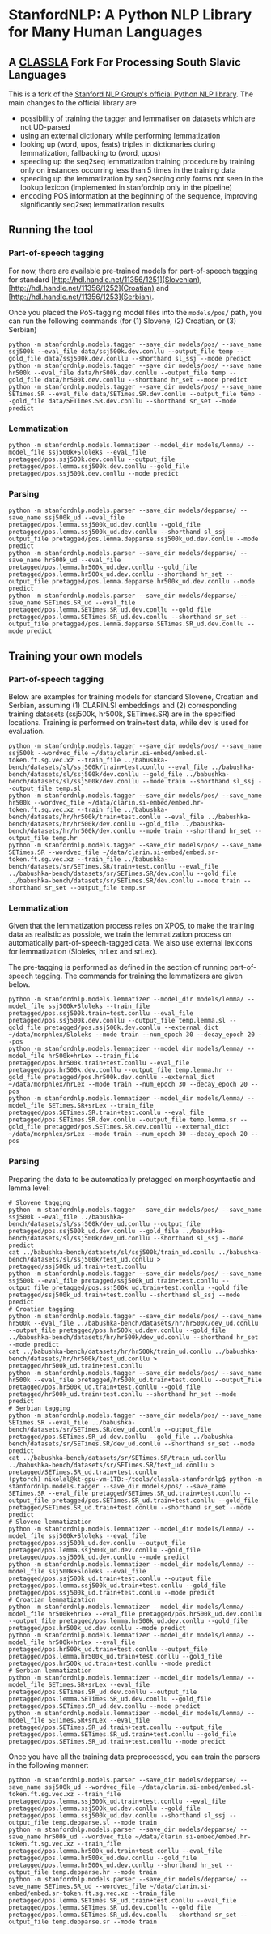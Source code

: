 # StanfordNLP: A Python NLP Library for Many Human Languages
## A [CLASSLA](http://www.clarin.si/info/k-centre/) Fork For Processing South Slavic Languages 

This is a fork of the [Stanford NLP Group's official Python NLP library](https://github.com/stanfordnlp/stanfordnlp). The main changes to the official library are
- possibility of training the tagger and lemmatiser on datasets which are not UD-parsed
- using an external dictionary while performing lemmatization
- looking up (word, upos, feats) triples in dictionaries during lemmatization, fallbacking to (word, upos)
- speeding up the seq2seq lemmatization training procedure by training only on instances occurring less than 5 times in the training data
- speeding up the lemmatization by seq2seqing only forms not seen in the lookup lexicon (implemented in stanfordnlp only in the pipeline)
- encoding POS information at the beginning of the sequence, improving significantly seq2seq lemmatization results

## Running the tool

### Part-of-speech tagging

For now, there are available pre-trained models for part-of-speech tagging for standard [http://hdl.handle.net/11356/1251](Slovenian), [http://hdl.handle.net/11356/1252](Croatian) and [http://hdl.handle.net/11356/1253](Serbian).

Once you placed the PoS-tagging model files into the ```models/pos/``` path, you can run the following commands (for (1) Slovene, (2) Croatian, or (3) Serbian)

```
python -m stanfordnlp.models.tagger --save_dir models/pos/ --save_name ssj500k --eval_file data/ssj500k.dev.conllu --output_file temp --gold_file data/ssj500k.dev.conllu --shorthand sl_ssj --mode predict
python -m stanfordnlp.models.tagger --save_dir models/pos/ --save_name hr500k --eval_file data/hr500k.dev.conllu --output_file temp --gold_file data/hr500k.dev.conllu --shorthand hr_set --mode predict
python -m stanfordnlp.models.tagger --save_dir models/pos/ --save_name SETimes.SR --eval_file data/SETimes.SR.dev.conllu --output_file temp --gold_file data/SETimes.SR.dev.conllu --shorthand sr_set --mode predict
```

### Lemmatization

```
python -m stanfordnlp.models.lemmatizer --model_dir models/lemma/ --model_file ssj500k+Sloleks --eval_file pretagged/pos.ssj500k.dev.conllu --output_file pretagged/pos.lemma.ssj500k.dev.conllu --gold_file pretagged/pos.ssj500k.dev.conllu --mode predict

```

### Parsing

```
python -m stanfordnlp.models.parser --save_dir models/depparse/ --save_name ssj500k_ud --eval_file pretagged/pos.lemma.ssj500k_ud.dev.conllu --gold_file pretagged/pos.lemma.ssj500k_ud.dev.conllu --shorthand sl_ssj --output_file pretagged/pos.lemma.depparse.ssj500k_ud.dev.conllu --mode predict
python -m stanfordnlp.models.parser --save_dir models/depparse/ --save_name hr500k_ud --eval_file pretagged/pos.lemma.hr500k_ud.dev.conllu --gold_file pretagged/pos.lemma.hr500k_ud.dev.conllu --shorthand hr_set --output_file pretagged/pos.lemma.depparse.hr500k_ud.dev.conllu --mode predict
python -m stanfordnlp.models.parser --save_dir models/depparse/ --save_name SETimes.SR_ud --eval_file pretagged/pos.lemma.SETimes.SR_ud.dev.conllu --gold_file pretagged/pos.lemma.SETimes.SR_ud.dev.conllu --shorthand sr_set --output_file pretagged/pos.lemma.depparse.SETimes.SR_ud.dev.conllu --mode predict
```

## Training your own models

### Part-of-speech tagging

Below are examples for training models for standard Slovene, Croatian and Serbian, assuming (1) CLARIN.SI embeddings and (2) corresponding training datasets (ssj500k, hr500k, SETimes.SR) are in the specified locations. Training is performed on train+test data, while dev is used for evaluation.

```
python -m stanfordnlp.models.tagger --save_dir models/pos/ --save_name ssj500k --wordvec_file ~/data/clarin.si-embed/embed.sl-token.ft.sg.vec.xz --train_file ../babushka-bench/datasets/sl/ssj500k/train+test.conllu --eval_file ../babushka-bench/datasets/sl/ssj500k/dev.conllu --gold_file ../babushka-bench/datasets/sl/ssj500k/dev.conllu --mode train --shorthand sl_ssj --output_file temp.sl
python -m stanfordnlp.models.tagger --save_dir models/pos/ --save_name hr500k --wordvec_file ~/data/clarin.si-embed/embed.hr-token.ft.sg.vec.xz --train_file ../babushka-bench/datasets/hr/hr500k/train+test.conllu --eval_file ../babushka-bench/datasets/hr/hr500k/dev.conllu --gold_file ../babushka-bench/datasets/hr/hr500k/dev.conllu --mode train --shorthand hr_set --output_file temp.hr
python -m stanfordnlp.models.tagger --save_dir models/pos/ --save_name SETimes.SR --wordvec_file ~/data/clarin.si-embed/embed.sr-token.ft.sg.vec.xz --train_file ../babushka-bench/datasets/sr/SETimes.SR/train+test.conllu --eval_file ../babushka-bench/datasets/sr/SETimes.SR/dev.conllu --gold_file ../babushka-bench/datasets/sr/SETimes.SR/dev.conllu --mode train --shorthand sr_set --output_file temp.sr
```

### Lemmatization

Given that the lemmatization process relies on XPOS, to make the training data as realistic as possible, we train the lemmatization process on automatically part-of-speech-tagged data. We also use external lexicons for lemmatization (Sloleks, hrLex and srLex).

The pre-tagging is performed as defined in the section of running part-of-speech tagging. The commands for training the lemmatizers are given below.

```
python -m stanfordnlp.models.lemmatizer --model_dir models/lemma/ --model_file ssj500k+Sloleks --train_file pretagged/pos.ssj500k.train+test.conllu --eval_file pretagged/pos.ssj500k.dev.conllu --output_file temp.lemma.sl --gold_file pretagged/pos.ssj500k.dev.conllu --external_dict ~/data/morphlex/Sloleks --mode train --num_epoch 30 --decay_epoch 20 --pos
python -m stanfordnlp.models.lemmatizer --model_dir models/lemma/ --model_file hr500k+hrLex --train_file pretagged/pos.hr500k.train+test.conllu --eval_file pretagged/pos.hr500k.dev.conllu --output_file temp.lemma.hr --gold_file pretagged/pos.hr500k.dev.conllu --external_dict ~/data/morphlex/hrLex --mode train --num_epoch 30 --decay_epoch 20 --pos
python -m stanfordnlp.models.lemmatizer --model_dir models/lemma/ --model_file SETimes.SR+srLex --train_file pretagged/pos.SETimes.SR.train+test.conllu --eval_file pretagged/pos.SETimes.SR.dev.conllu --output_file temp.lemma.sr --gold_file pretagged/pos.SETimes.SR.dev.conllu --external_dict ~/data/morphlex/srLex --mode train --num_epoch 30 --decay_epoch 20 --pos
```

### Parsing

Preparing the data to be automatically pretagged on morphosyntactic and lemma level:

```
# Slovene tagging
python -m stanfordnlp.models.tagger --save_dir models/pos/ --save_name ssj500k --eval_file ../babushka-bench/datasets/sl/ssj500k/dev_ud.conllu --output_file pretagged/pos.ssj500k_ud.dev.conllu --gold_file ../babushka-bench/datasets/sl/ssj500k/dev_ud.conllu --shorthand sl_ssj --mode predict
cat ../babushka-bench/datasets/sl/ssj500k/train_ud.conllu ../babushka-bench/datasets/sl/ssj500k/test_ud.conllu > pretagged/ssj500k_ud.train+test.conllu
python -m stanfordnlp.models.tagger --save_dir models/pos/ --save_name ssj500k --eval_file pretagged/ssj500k_ud.train+test.conllu --output_file pretagged/pos.ssj500k_ud.train+test.conllu --gold_file pretagged/ssj500k_ud.train+test.conllu --shorthand sl_ssj --mode predict
# Croatian tagging
python -m stanfordnlp.models.tagger --save_dir models/pos/ --save_name hr500k --eval_file ../babushka-bench/datasets/hr/hr500k/dev_ud.conllu --output_file pretagged/pos.hr500k_ud.dev.conllu --gold_file ../babushka-bench/datasets/hr/hr500k/dev_ud.conllu --shorthand hr_set --mode predict
cat ../babushka-bench/datasets/hr/hr500k/train_ud.conllu ../babushka-bench/datasets/hr/hr500k/test_ud.conllu > pretagged/hr500k_ud.train+test.conllu
python -m stanfordnlp.models.tagger --save_dir models/pos/ --save_name hr500k --eval_file pretagged/hr500k_ud.train+test.conllu --output_file pretagged/pos.hr500k_ud.train+test.conllu --gold_file pretagged/hr500k_ud.train+test.conllu --shorthand hr_set --mode predict
# Serbian tagging
python -m stanfordnlp.models.tagger --save_dir models/pos/ --save_name SETimes.SR --eval_file ../babushka-bench/datasets/sr/SETimes.SR/dev_ud.conllu --output_file pretagged/pos.SETimes.SR_ud.dev.conllu --gold_file ../babushka-bench/datasets/sr/SETimes.SR/dev_ud.conllu --shorthand sr_set --mode predict
cat ../babushka-bench/datasets/sr/SETimes.SR/train_ud.conllu ../babushka-bench/datasets/sr/SETimes.SR/test_ud.conllu > pretagged/SETimes.SR_ud.train+test.conllu
(pytorch) nikolal@kt-gpu-vm-1TB:~/tools/classla-stanfordnlp$ python -m stanfordnlp.models.tagger --save_dir models/pos/ --save_name SETimes.SR --eval_file pretagged/SETimes.SR_ud.train+test.conllu --output_file pretagged/pos.SETimes.SR_ud.train+test.conllu --gold_file pretagged/SETimes.SR_ud.train+test.conllu --shorthand sr_set --mode predict
# Slovene lemmatization
python -m stanfordnlp.models.lemmatizer --model_dir models/lemma/ --model_file ssj500k+Sloleks --eval_file pretagged/pos.ssj500k_ud.dev.conllu --output_file pretagged/pos.lemma.ssj500k_ud.dev.conllu --gold_file pretagged/pos.ssj500k_ud.dev.conllu --mode predict
python -m stanfordnlp.models.lemmatizer --model_dir models/lemma/ --model_file ssj500k+Sloleks --eval_file pretagged/pos.ssj500k_ud.train+test.conllu --output_file pretagged/pos.lemma.ssj500k_ud.train+test.conllu --gold_file pretagged/pos.ssj500k_ud.train+test.conllu --mode predict
# Croatian lemmatization
python -m stanfordnlp.models.lemmatizer --model_dir models/lemma/ --model_file hr500k+hrLex --eval_file pretagged/pos.hr500k_ud.dev.conllu --output_file pretagged/pos.lemma.hr500k_ud.dev.conllu --gold_file pretagged/pos.hr500k_ud.dev.conllu --mode predict
python -m stanfordnlp.models.lemmatizer --model_dir models/lemma/ --model_file hr500k+hrLex --eval_file pretagged/pos.hr500k_ud.train+test.conllu --output_file pretagged/pos.lemma.hr500k_ud.train+test.conllu --gold_file pretagged/pos.hr500k_ud.train+test.conllu --mode predict
# Serbian lemmatization
python -m stanfordnlp.models.lemmatizer --model_dir models/lemma/ --model_file SETimes.SR+srLex --eval_file pretagged/pos.SETimes.SR_ud.dev.conllu --output_file pretagged/pos.lemma.SETimes.SR_ud.dev.conllu --gold_file pretagged/pos.SETimes.SR_ud.dev.conllu --mode predict
python -m stanfordnlp.models.lemmatizer --model_dir models/lemma/ --model_file SETimes.SR+srLex --eval_file pretagged/pos.SETimes.SR_ud.train+test.conllu --output_file pretagged/pos.lemma.SETimes.SR_ud.train+test.conllu --gold_file pretagged/pos.SETimes.SR_ud.train+test.conllu --mode predict
```

Once you have all the training data preprocessed, you can train the parsers in the following manner:

```
python -m stanfordnlp.models.parser --save_dir models/depparse/ --save_name ssj500k_ud --wordvec_file ~/data/clarin.si-embed/embed.sl-token.ft.sg.vec.xz --train_file pretagged/pos.lemma.ssj500k_ud.train+test.conllu --eval_file pretagged/pos.lemma.ssj500k_ud.dev.conllu --gold_file pretagged/pos.lemma.ssj500k_ud.dev.conllu --shorthand sl_ssj --output_file temp.depparse.sl --mode train
python -m stanfordnlp.models.parser --save_dir models/depparse/ --save_name hr500k_ud --wordvec_file ~/data/clarin.si-embed/embed.hr-token.ft.sg.vec.xz --train_file pretagged/pos.lemma.hr500k_ud.train+test.conllu --eval_file pretagged/pos.lemma.hr500k_ud.dev.conllu --gold_file pretagged/pos.lemma.hr500k_ud.dev.conllu --shorthand hr_set --output_file temp.depparse.hr --mode train
python -m stanfordnlp.models.parser --save_dir models/depparse/ --save_name SETimes.SR_ud --wordvec_file ~/data/clarin.si-embed/embed.sr-token.ft.sg.vec.xz --train_file pretagged/pos.lemma.SETimes.SR_ud.train+test.conllu --eval_file pretagged/pos.lemma.SETimes.SR_ud.dev.conllu --gold_file pretagged/pos.lemma.SETimes.SR_ud.dev.conllu --shorthand sr_set --output_file temp.depparse.sr --mode train
```
